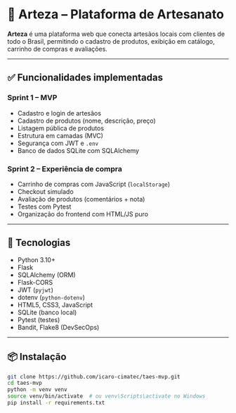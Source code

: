 # 🧵 Arteza – Plataforma de Artesanato

**Arteza** é uma plataforma web que conecta artesãos locais com clientes de todo o Brasil, permitindo o cadastro de produtos, exibição em catálogo, carrinho de compras e avaliações.

---

## ✅ Funcionalidades implementadas

### Sprint 1 – MVP
- Cadastro e login de artesãos
- Cadastro de produtos (nome, descrição, preço)
- Listagem pública de produtos
- Estrutura em camadas (MVC)
- Segurança com JWT e `.env`
- Banco de dados SQLite com SQLAlchemy

### Sprint 2 – Experiência de compra
- Carrinho de compras com JavaScript (`localStorage`)
- Checkout simulado
- Avaliação de produtos (comentários + nota)
- Testes com Pytest
- Organização do frontend com HTML/JS puro

---

## 🧱 Tecnologias

- Python 3.10+
- Flask
- SQLAlchemy (ORM)
- Flask-CORS
- JWT (`pyjwt`)
- dotenv (`python-dotenv`)
- HTML5, CSS3, JavaScript
- SQLite (banco local)
- Pytest (testes)
- Bandit, Flake8 (DevSecOps)

---

## 📦 Instalação

```bash
git clone https://github.com/icaro-cimatec/taes-mvp.git
cd taes-mvp
python -m venv venv
source venv/bin/activate  # ou venv\Scripts\activate no Windows
pip install -r requirements.txt
